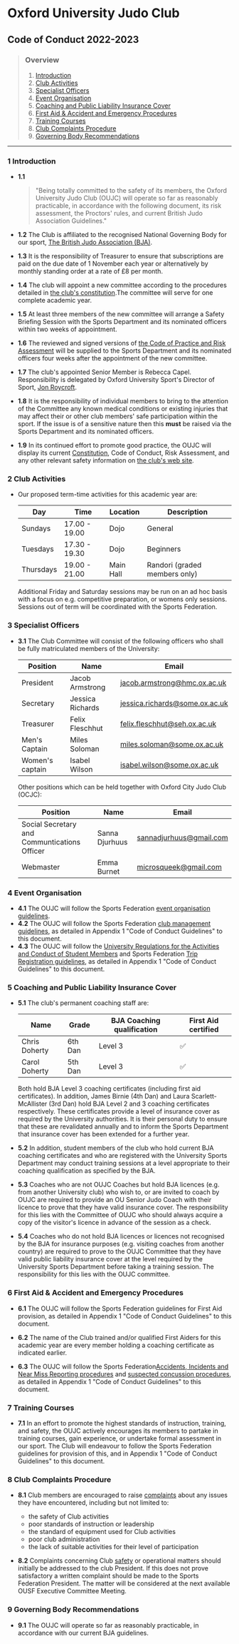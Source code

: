 # Oxford University Judo Club

## Code of Conduct 2022-2023

> ### Overview
>
> 1. [Introduction](#1-introduction)
> 2. [Club Activities](#2-club-activities)
> 3. [Specialist Officers](#3-specialist-officers)
> 4. [Event Organisation](#4-event-organisation)
> 5. [Coaching and Public Liability Insurance Cover](#5-coaching-and-public-liability-insurance-cover)
> 6. [First Aid & Accident and Emergency Procedures](#6-first-aid--accident-and-emergency-procedures)
> 7. [Training Courses](#7-training-courses)
> 8. [Club Complaints Procedure](#8-club-complaints-procedure)
> 9. [Governing Body Recommendations](#9-governing-body-recommendations)

---

### 1 Introduction

- **1.1**
  > "Being totally committed to the safety of its members, the Oxford University Judo Club (OUJC) will operate so far as reasonably practicable, in accordance with the following document, its risk assessment, the Proctors' rules, and current British Judo Association Guidelines."

- **1.2** The Club is affiliated to the recognised National Governing Body for our sport, [The British Judo Association (BJA)](http://www.britishjudo.org.uk).

- **1.3** It is the responsibility of Treasurer to ensure that subscriptions are paid on the due date of 1 November each year or alternatively by monthly standing order at a rate of £8 per month.

- **1.4** The club will appoint a new committee according to the procedures detailed in [the club's constitution](http://www.oxfordjudo.com/club/aims-and-constitution/).The committee will serve for one complete academic year.

- **1.5** At least three members of the new committee will arrange a Safety Briefing Session with the Sports Department and its nominated officers within two weeks of appointment.

- **1.6** The reviewed and signed versions of [the Code of Practice and Risk Assessment](http://www.oxfordjudo.com/club/health-and-safety/) will be supplied to the Sports Department and its nominated officers four weeks after the appointment of the new committee.

- **1.7** The club's appointed Senior Member is Rebecca Capel. Responsibility is delegated by Oxford University Sport's Director of Sport, [Jon Roycroft](https://www.sport.ox.ac.uk/our-staff).

- **1.8** It is the responsibility of individual members to bring to the attention of the Committee any known medical conditions or existing injuries that may affect their or other club members' safe participation within the sport. If the issue is of a sensitive nature then this **must** be raised via the Sports Department and its nominated officers.

- **1.9** In its continued effort to promote good practice, the OUJC will display its current [Constitution](http://www.oxfordjudo.com/club/aims-and-constitution/), Code of Conduct, Risk Assessment, and any other relevant safety information on [the club's web site](http://www.oxfordjudo.com/club/health-and-safety/).

### 2 Club Activities

- Our proposed term-time activities for this academic year are:
  
  Day | Time | Location | Description
  ----|------|----------|-------------
  Sundays   | 17.00 - 19.00 | Dojo      | General
  Tuesdays  | 17.30 - 19.30 | Dojo      | Beginners
  Thursdays | 19.00 - 21.00 | Main Hall | Randori (graded members only)

  Additional Friday and Saturday sessions may be run on an ad hoc basis with a focus on e.g. competitive preparation, or womens only sessions. Sessions out of term will be coordinated with the Sports Federation.

### 3 Specialist Officers

- **3.1** The Club Committee will consist of the following officers who shall be fully matriculated members of the University:

  Position        | Name             | Email
  ----------------|------------------|-----------------------------
  President       | Jacob Armstrong  | jacob.armstrong@hmc.ox.ac.uk
  Secretary       | Jessica Richards | jessica.richards@some.ox.ac.uk
  Treasurer       | Felix Fleschhut  | felix.fleschhut@seh.ox.ac.uk
  Men's Captain   | Miles Soloman    | miles.soloman@some.ox.ac.uk
  Women's captain | Isabel Wilson    | isabel.wilson@some.ox.ac.uk

  Other positions which can be held together with Oxford City Judo Club (OCJC):

  Position        | Name             | Email
  ----------------|------------------|-----------------------------
  Social Secretary and Communtications Officer | Sanna Djurhuus | sannadjurhuus@gmail.com
  Webmaster       | Emma Burnet      | microsqueek@gmail.com

### 4 Event Organisation

- **4.1** The OUJC will follow the Sports Federation [event organisation guidelines](https://unioxfordnexus.sharepoint.com/sites/SPRT-ClubSupportResources/SitePages/Events.aspx).
- **4.2** The OUJC will follow the Sports Federation [club management guidelines](https://unioxfordnexus.sharepoint.com/sites/SPRT-ClubSupportResources/SitePages/Club-Management.aspx), as detailed in Appendix 1 "Code of Conduct Guidelines" to this document.
- **4.3** The OUJC will follow the [University Regulations for the Activities and Conduct of Student Members](https://unioxfordnexus.sharepoint.com/sites/SPRT-ClubSupportResources/SitePages/University-Regulations-and-Club-Compliance.aspx) and Sports Federation [Trip Registration guidelines](https://unioxfordnexus.sharepoint.com/sites/SPRT-ClubSupportResources/SitePages/Trips-and-Tours.aspx), as detailed in Appendix 1 "Code of Conduct Guidelines" to this document.

### 5 Coaching and Public Liability Insurance Cover

- **5.1** The club's permanent coaching staff are:

  Name          | Grade   | BJA Coaching qualification | First Aid certified
  --------------|---------|----------------------------|--------------------
  Chris Doherty | 6th Dan | Level 3 | ✅
  Carol Doherty | 5th Dan | Level 3 | ✅

  Both hold BJA Level 3 coaching certificates (including first aid certificates). In addition, James Birnie (4th Dan) and Laura Scarlett-McAllister (3rd Dan) hold BJA Level 2 and 3 coaching certificates respectively. These certificates provide a level of insurance cover as required by the University authorities. It is their personal duty to ensure that these are revalidated annually and to inform the Sports Department that insurance cover has been extended for a further year.

- **5.2** In addition, student members of the club who hold current BJA coaching certificates and who are registered with the University Sports Department may conduct training sessions at a level appropriate to their coaching qualification as specified by the BJA.

- **5.3** Coaches who are not OUJC Coaches but hold BJA licences (e.g. from another University club) who wish to, or are invited to coach by OUJC are required to provide an OU Senior Judo Coach with their licence to prove that they have valid insurance cover. The responsibility for this lies with the Committee of OUJC who should always acquire a copy of the visitor's licence in advance of the session as a check.

- **5.4** Coaches who do not hold BJA licences or licences not recognised by the BJA for insurance purposes (e.g. visiting coaches from another country) are required to prove to the OUJC Committee that they have valid public liability insurance cover at the level required by the University Sports Department before taking a training session. The responsibility for this lies with the OUJC committee.

### 6 First Aid & Accident and Emergency Procedures

- **6.1** The OUJC will follow the Sports Federation guidelines for First Aid provision, as detailed in Appendix 1 "Code of Conduct Guidelines" to this document.

- **6.2** The name of the Club trained and/or qualified First Aiders for this academic year are every member holding a coaching certificate as indicated earlier.

- **6.3** The OUJC will follow the Sports Federation [​Accidents, Incidents and Near Miss Reporting​ procedures](https://unioxfordnexus.sharepoint.com/sites/SPRT-ClubSupportResources/SitePages/Health-%26-Safety-and-Covid-19-Guidance.aspx#%E2%80%8Baccidents%2c-incidents-and-near-miss-reporting%E2%80%8B) and [suspected concussion procedures](https://unioxfordnexus.sharepoint.com/sites/SPRT-ClubSupportResources/SitePages/Health-%26-Safety-and-Covid-19-Guidance.aspx#suspected-concussion%E2%80%8B), as detailed in Appendix 1 "Code of Conduct Guidelines" to this document.

### 7 Training Courses

- **7.1** In an effort to promote the highest standards of instruction, training, and safety, the OUJC actively encourages its members to partake in training courses, gain experience, or undertake formal assessment in our sport. The Club will endeavour to follow the Sports Federation guidelines for provision of this, and in Appendix 1 "Code of Conduct Guidelines" to this document.

### 8 Club Complaints Procedure

- **8.1** Club members are encouraged to raise [complaints](https://unioxfordnexus.sharepoint.com/sites/SPRT-ClubSupportResources/SitePages/Complaints-Management.aspx) about any issues they have encountered, including but not limited to:
  - the safety of Club activities
  - poor standards of instruction or leadership
  - the standard of equipment used for Club activities
  - poor club administration
  - the lack of suitable activities for their level of participation

- **8.2** Complaints concerning Club [safety](https://web.archive.org/web/20120310001727/www.sport.ox.ac.uk/sports-federation/safety) or operational matters should initially be addressed to the club President. If this does not prove satisfactory a written complaint should be made to the Sports Federation President. The matter will be considered at the next available OUSF Executive Committee Meeting.

### 9 Governing Body Recommendations

- **9.1** The OUJC will operate so far as reasonably practicable, in accordance with our current BJA guidelines.
